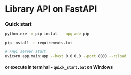 # Library API on FastAPI

### Quick start

```bash
python.exe -m pip install --upgrade pip
```

```bash
pip install -r requirements.txt
```

```bash
# FApi server start
uvicorn app.main:app --host 0.0.0.0 --port 8080 --reload
```

#### or execute in terminal - ```quick_start.bat``` on Windows
